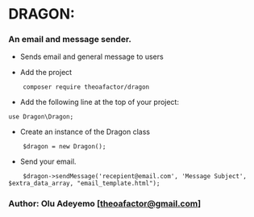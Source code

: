 # DRAGON:
### An email and message sender.

- Sends email and general message to users 



- Add the project 

```
	composer require theoafactor/dragon
```

- Add the following line at the top of your project:

```
use Dragon\Dragon;
```

- Create an instance of the Dragon class

```
	$dragon = new Dragon();
``` 

- Send your email.

```
	$dragon->sendMessage('recepient@email.com', 'Message Subject', $extra_data_array, "email_template.html");
```

### Author: Olu Adeyemo [theoafactor@gmail.com]